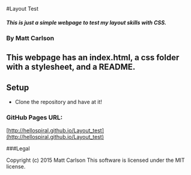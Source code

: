 #Layout Test

##### This is just a simple webpage to test my layout skills with CSS.

### By Matt Carlson

## This webpage has an index.html, a css folder with a stylesheet, and a README.

## Setup

* Clone the repository and have at it!

### GitHub Pages URL:

[http://hellospiral.github.io/Layout_test](http://hellospiral.github.io/Layout_test)

###Legal

Copyright (c) 2015 Matt Carlson
This software is licensed under the MIT license.